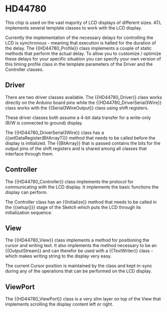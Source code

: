 # HD44780

This chip is used on the vast majority of LCD displays of different sizes. ATL implements several template classes to work with the LCD display.

Currently the implementation of the necessary delays for controlling the LCD is synchronous - meaning that execution is halted for the duration of the delay. The {{HD44780_Profile}} class implements a couple of static methods that perform the actual delay. To allow you to customize / optimize these delays for your specific situation you can specify your own version of this timing profile class in the template parameters of the Driver and the Controller classes.


## Driver

There are two driver classes available. The {{HD44780_Driver}} class works directly on the Arduino board pins while the {{HD44780_DriverSerial3Wire}} class works with the {{Serial3WireOutput}} class using shift registers.

These driver classes both assume a 4-bit data transfer for a write-only (R/W is connected to ground) display.

The {{HD44780_DriverSerial3Wire}} class has a {{setDataRegister(BitArrayT)}} method that needs to be called before the display is initialized. The {{BitArray}} that is passed contains the bits for the output pins of the shift registers and is shared among all classes that interface through them.


## Controller

The {{HD44780_Controller}} class implements the protocol for communicating with the LCD display. It implements the basic functions the display can perform.

The Controller class has an {{Initialize}} method that needs to be called in the {{setup()}} stage of the Sketch which puts the LCD through its initialization sequence.


## View

The {{HD44780_View}} class implements a method for positioning the cursor and writing text. It also implements the method necessary to be an {{OutputStream}} and can therefor be used with a {{TextWriter}} class - which makes writing string to the display very easy.

The current Cursor position is maintained by the class and kept in-sync during any of the operations that can be performed on the LCD display.


## ViewPort

The {{HD44780_ViewPort}} class is a very slim layer on top of the View that implements scrolling the display content left or right.



